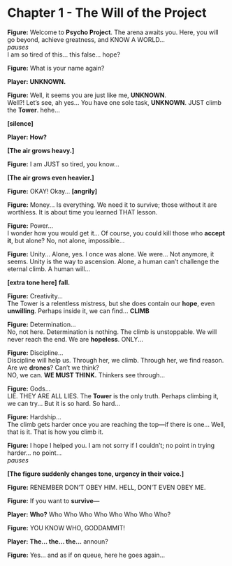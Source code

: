 # Chapter 1 - The Will of the Project  

**Figure:** Welcome to **Psycho Project**. The arena awaits you. Here, you will go beyond, achieve greatness, and KNOW A WORLD...  
*pauses*  
I am so tired of this... this false... hope?

**Figure:** What is your name again?  

**Player:** **UNKNOWN.**

**Figure:** Well, it seems you are just like me, **UNKNOWN**.  
Well?! Let’s see, ah yes... You have one sole task, **UNKNOWN**. JUST climb the **Tower**. hehe...

**[silence]**

**Player:** **How?**

**[The air grows heavy.]**

**Figure:** I am JUST so tired, you know...

**[The air grows even heavier.]**

**Figure:** OKAY! Okay... **[angrily]**

**Figure:** Money...
Is everything. We need it to survive; those without it are worthless. It is about time you learned THAT lesson.  

**Figure:** Power...  
I wonder how you would get it... Of course, you could kill those who **accept it**, but alone? No, not alone, impossible...

**Figure:** Unity... 
Alone, yes. I once was alone. We were... Not anymore, it seems. Unity is the way to ascension. Alone, a human can’t challenge the eternal climb. A human will...

**[extra tone here]** **fall.**

**Figure:** Creativity...  
The Tower is a relentless mistress, but she does contain our **hope**, even **unwilling**. Perhaps inside it, we can find... **CLIMB**

**Figure:** Determination...  
No, not here. Determination is nothing. The climb is unstoppable. We will never reach the end. We are **hopeless**. ONLY...

**Figure:** Discipline...  
Discipline will help us. Through her, we climb. Through her, we find reason. Are we **drones**? Can’t we think?  
NO, we can. **WE MUST THINK.** Thinkers see through...

**Figure:** Gods...  
LIE. THEY ARE ALL LIES. The **Tower** is the only truth. Perhaps climbing it, we can try... But it is so hard. So hard...

**Figure:** Hardship...  
The climb gets harder once you are reaching the top—if there is one... Well, that is it. That is how you climb it.

**Figure:** I hope I helped you. I am not sorry if I couldn’t; no point in trying harder... no point...  
*pauses*

**[The figure suddenly changes tone, urgency in their voice.]**

**Figure:** RENEMBER DON’T OBEY HIM. HELL, DON’T EVEN OBEY ME.

**Figure:** If you want to **survive**—  

**Player:** **Who?**   Who Who Who Who Who Who Who Who?

**Figure:** YOU KNOW WHO, GODDAMMIT!  

**Player:** **The... the... the...**  announ?

**Figure:** Yes... and as if on queue, here he goes again...
